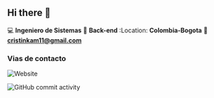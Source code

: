 ## Hi there 👋

:computer: **Ingeniero de Sistemas**
:pencil: **Back-end**
:Location: **Colombia-Bogota**
:e-mail: **cristinkam11@gmail.com**


### Vias de contacto

![Website](https://www.xtrafondos.com/buscar/computador#google_vignette)

![GitHub commit activity](https://img.shields.io/github/commit-activity/m/crisskam/crisskam)
